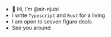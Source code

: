 - 👋 Hi, I’m @sir-njubi
- I write `Typescript` and `Rust` for a living
- I am  open to sesven figure deals
- See you around
<!---
sir-njubi/sir-njubi is a ✨ special ✨ repository because its `README.md` (this file) appears on your GitHub profile.
You can click the Preview link to take a look at your changes.
--->

